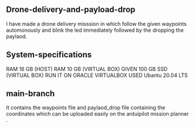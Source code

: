 ## Drone-delivery-and-payload-drop
I have made a drone delivery misssion in which follow the given waypoints automonously and blink the led immediately followed by the dropping the paylaod.

## System-specifications 
RAM 16 GB (HOST)
RAM 10 GB (VIRTUAL BOX)
GIVEN 100 GB SSD (VIRTUAL BOX)
RUN IT ON ORACLE VIRTUALBOX
USED Ubantu  20.04 LTS

## main-branch
It contains the waypoints file and paylaod_drop file containing the coordinates which can be uploaded easily on the arduipilot mission planner .

## 

